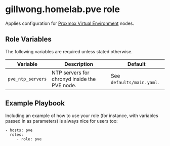gillwong.homelab.pve role
=========

Applies configuration for [Proxmox Virtual Environment](https://www.proxmox.com/en/products/proxmox-virtual-environment/overview) nodes.

Role Variables
--------------

The following variables are required unless stated otherwise.

| Variable | Description | Default |
| -- | -- | -- |
| `pve_ntp_servers` | NTP servers for chronyd inside the PVE node. | See `defaults/main.yaml`. |

Example Playbook
----------------

Including an example of how to use your role (for instance, with variables passed in as parameters) is always nice for users too:

    - hosts: pve
      roles:
         - role: pve
